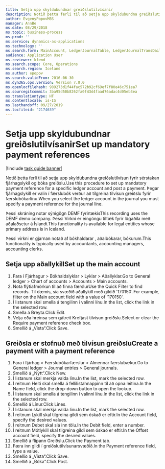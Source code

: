 ```yaml
---
title: Setja upp skyldubundnar greiðslutilvísanir
description: Notið þetta ferli til að setja upp skyldubundna greiðslutilvísun fyrir sérstakan fjárhagslykil og bóka greiðslu.
author: EvgenyPopovMBS
manager: AnnBe
ms.date: 08/29/2018
ms.topic: business-process
ms.prod: ''
ms.service: dynamics-ax-applications
ms.technology: ''
ms.search.form: MainAccount, LedgerJournalTable, LedgerJournalTransDaily
audience: Application User
ms.reviewer: kfend
ms.search.scope: Core, Operations
ms.search.region: Iceland
ms.author: epopov
ms.search.validFrom: 2016-06-30
ms.dyn365.ops.version: Version 7.0.0
ms.openlocfilehash: 909273d1f44fac572b92cf69ef7f80e46c751ea7
ms.sourcegitcommit: 3ba95d50b8262fa0f43d4faad76adac4d05eb3ea
ms.translationtype: HT
ms.contentlocale: is-IS
ms.lasthandoff: 09/27/2019
ms.locfileid: "2174639"
---
```

# <a name="set-up-mandatory-payment-references"></a><span data-ttu-id="05565-103">Setja upp skyldubundnar greiðslutilvísanir</span><span class="sxs-lookup"><span data-stu-id="05565-103">Set up mandatory payment references</span></span>

[!include [task guide banner](../../includes/task-guide-banner.md)]

<span data-ttu-id="05565-104">Notið þetta ferli til að setja upp skyldubundna greiðslutilvísun fyrir sérstakan fjárhagslykil og bóka greiðslu.</span><span class="sxs-lookup"><span data-stu-id="05565-104">Use this procedure to set up mandatory payment reference for a specific ledger account and post a payment.</span></span> <span data-ttu-id="05565-105">Þegar fjárhagslykill er valin í færslubók verður að tilgreina tilvísun greiðslu fyrir færslubókarlínu.</span><span class="sxs-lookup"><span data-stu-id="05565-105">When you select the ledger account in the journal you must specify a payment reference for the journal line.</span></span>

<span data-ttu-id="05565-106">Þessi skráning notar sýnigögn DEMF fyrirtækis</span><span class="sxs-lookup"><span data-stu-id="05565-106">This recording uses the DEMF demo company.</span></span> <span data-ttu-id="05565-107">Þessi Virkni er eingöngu tiltæk fyrir lögaðila með aðalaðsetur á Íslandi.</span><span class="sxs-lookup"><span data-stu-id="05565-107">This functionality is available for legal entities whose primary address is in Iceland.</span></span>

<span data-ttu-id="05565-108">Þessi virkni er gjarnan notað af bókhaldarar , aðalbókarar, bókurum.</span><span class="sxs-lookup"><span data-stu-id="05565-108">This functionality is typically used by accountants, accounting managers, accounting clerks.</span></span>


## <a name="set-up-the-main-account"></a><span data-ttu-id="05565-109">Setja upp aðallykill</span><span class="sxs-lookup"><span data-stu-id="05565-109">Set up the main account</span></span>
1. <span data-ttu-id="05565-110">Fara í Fjárhagur > Bókhaldslyklar > Lyklar > Aðallyklar.</span><span class="sxs-lookup"><span data-stu-id="05565-110">Go to General ledger > Chart of accounts > Accounts > Main accounts.</span></span>
2. <span data-ttu-id="05565-111">Nota flýtiafmörkun til að finna færslur</span><span class="sxs-lookup"><span data-stu-id="05565-111">Use the Quick Filter to find records.</span></span> <span data-ttu-id="05565-112">Til dæmis, sía svæðið aðallykill með gildið '170150'.</span><span class="sxs-lookup"><span data-stu-id="05565-112">For example, filter on the Main account field with a value of '170150'.</span></span>
3. <span data-ttu-id="05565-113">Í listanum skal smella á tengilinn í valinni línu.</span><span class="sxs-lookup"><span data-stu-id="05565-113">In the list, click the link in the selected row.</span></span>
4. <span data-ttu-id="05565-114">Smella á Breyta.</span><span class="sxs-lookup"><span data-stu-id="05565-114">Click Edit.</span></span>
5. <span data-ttu-id="05565-115">Velja eða hreinsa sem gátreit Krefjast tilvísun greiðslu.</span><span class="sxs-lookup"><span data-stu-id="05565-115">Select or clear the Require payment reference check box.</span></span>
6. <span data-ttu-id="05565-116">Smellið á „Vista“.</span><span class="sxs-lookup"><span data-stu-id="05565-116">Click Save.</span></span>

## <a name="create-a-payment-with-a-payment-reference"></a><span data-ttu-id="05565-117">Greiðsla er stofnuð með tilvísun greiðslu</span><span class="sxs-lookup"><span data-stu-id="05565-117">Create a payment with a payment reference</span></span>
1. <span data-ttu-id="05565-118">Fara í fjárhag > Færslubókarfærslur > Almennar færslubækur.</span><span class="sxs-lookup"><span data-stu-id="05565-118">Go to General ledger > Journal entries > General journals.</span></span>
2. <span data-ttu-id="05565-119">Smellið á „Nýtt“.</span><span class="sxs-lookup"><span data-stu-id="05565-119">Click New.</span></span>
3. <span data-ttu-id="05565-120">Í listanum skal merkja valda línu.</span><span class="sxs-lookup"><span data-stu-id="05565-120">In the list, mark the selected row.</span></span>
4. <span data-ttu-id="05565-121">Í reitnum Heiti skal smella á fellilistahnappinn til að opna leitina.</span><span class="sxs-lookup"><span data-stu-id="05565-121">In the Name field, click the drop-down button to open the lookup.</span></span>
5. <span data-ttu-id="05565-122">Í listanum skal smella á tengilinn í valinni línu.</span><span class="sxs-lookup"><span data-stu-id="05565-122">In the list, click the link in the selected row.</span></span>
6. <span data-ttu-id="05565-123">Smellið á Línur.</span><span class="sxs-lookup"><span data-stu-id="05565-123">Click Lines.</span></span>
7. <span data-ttu-id="05565-124">Í listanum skal merkja valda línu.</span><span class="sxs-lookup"><span data-stu-id="05565-124">In the list, mark the selected row.</span></span>
8. <span data-ttu-id="05565-125">Í reitnum Lykill skal tilgreina gildi sem óskað er eftir.</span><span class="sxs-lookup"><span data-stu-id="05565-125">In the Account field, specify the desired values.</span></span>
9. <span data-ttu-id="05565-126">Í reitnum Debet skal slá inn tölu.</span><span class="sxs-lookup"><span data-stu-id="05565-126">In the Debit field, enter a number.</span></span>
10. <span data-ttu-id="05565-127">Í reitnum Mótlykill skal tilgreina gildi sem óskað er eftir.</span><span class="sxs-lookup"><span data-stu-id="05565-127">In the Offset account field, specify the desired values.</span></span>
11. <span data-ttu-id="05565-128">Smellið á flipann Greiðslu.</span><span class="sxs-lookup"><span data-stu-id="05565-128">Click the Payment tab.</span></span>
12. <span data-ttu-id="05565-129">Færa inn gildi í greiðslutilvísunarsvæðið.</span><span class="sxs-lookup"><span data-stu-id="05565-129">In the Payment reference field, type a value.</span></span>
13. <span data-ttu-id="05565-130">Smellið á „Vista“.</span><span class="sxs-lookup"><span data-stu-id="05565-130">Click Save.</span></span>
14. <span data-ttu-id="05565-131">Smellið á „Bóka“.</span><span class="sxs-lookup"><span data-stu-id="05565-131">Click Post.</span></span>

